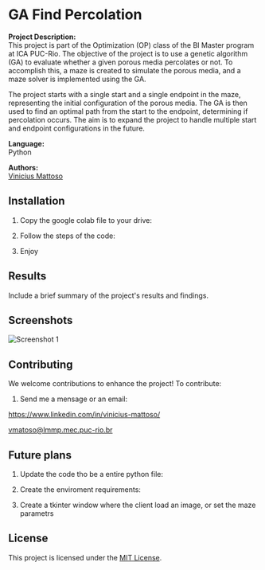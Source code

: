 # GA Find Percolation

**Project Description:**  
This project is part of the Optimization (OP) class of the BI Master program at ICA PUC-Rio. The objective of the project is to use a genetic algorithm (GA) to evaluate whether a given porous media percolates or not. To accomplish this, a maze is created to simulate the porous media, and a maze solver is implemented using the GA.

The project starts with a single start and a single endpoint in the maze, representing the initial configuration of the porous media. The GA is then used to find an optimal path from the start to the endpoint, determining if percolation occurs. The aim is to expand the project to handle multiple start and endpoint configurations in the future.

**Language:**  
Python

**Authors:**  
[Vinicius Mattoso](https://www.linkedin.com/in/vinicius-mattoso/)  
<!-- [Author 2 Name](link-to-author2-github-profile) -->

## Installation

1. Copy the google colab file to your drive:
   

2. Follow the steps of the code:


3. Enjoy

## Results

Include a brief summary of the project's results and findings.

## Screenshots

![Screenshot 1](path/to/screenshot1.png)
<!-- ![Screenshot 2](path/to/screenshot2.png) -->
<!-- ![Screenshot 3](path/to/screenshot3.png) -->

## Contributing

We welcome contributions to enhance the project! To contribute:

1. Send me a mensage or an email:

https://www.linkedin.com/in/vinicius-mattoso/

vmatoso@lmmp.mec.puc-rio.br

## Future plans

1. Update the code tho be a entire python file:

2. Create the enviroment requirements:

3. Create a tkinter window where the client load an image, or set the maze parametrs

## License

This project is licensed under the [MIT License](LICENSE).
